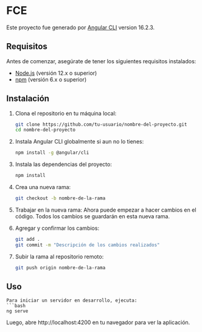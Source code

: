 # FCE

Este proyecto fue generado por [Angular CLI](https://github.com/angular/angular-cli) version 16.2.3.

## Requisitos
Antes de comenzar, asegúrate de tener los siguientes requisitos instalados:

- [Node.js](https://nodejs.org/) (versión 12.x o superior)
- [npm](https://www.npmjs.com/) (versión 6.x o superior)

## Instalación

1. Clona el repositorio en tu máquina local: 

    ```bash
   git clone https://github.com/tu-usuario/nombre-del-proyecto.git
   cd nombre-del-proyecto

2. Instala Angular CLI globalmente si aun no lo tienes: 
    ```bash    
    npm install -g @angular/cli
    
3. Instala las dependencias del proyecto: 
    ```bash    
    npm install
4. Crea una nueva rama: 
    ```bash    
    git checkout -b nombre-de-la-rama
5. Trabajar en la nueva rama:
    Ahora puede empezar a hacer cambios en el código. Todos los cambios se guardarán en esta nueva rama.
6. Agregar y confirmar los cambios: 
    ```bash    
    git add .
    git commit -m "Descripción de los cambios realizados"
7. Subir la rama al repositorio remoto: 
    ```bash 
    git push origin nombre-de-la-rama
## Uso 
    Para iniciar un servidor en desarrollo, ejecuta: 
    ```bash    
    ng serve
Luego, abre http://localhost:4200 en tu navegador para ver la aplicación.


